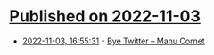 # [Published on 2022-11-03](index.md)

* [2022-11-03, 16:55:31](https://news.ycombinator.com/item?id=33453894) - [Bye Twitter – Manu Cornet](https://ma.nu/blog/bye-twitter)
